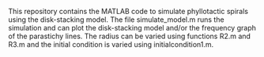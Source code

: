 This repository contains the MATLAB code to simulate phyllotactic spirals using the disk-stacking model. The file simulate_model.m runs the simulation and can plot the disk-stacking model and/or the frequency graph of the parastichy lines. The radius can be varied using functions R2.m and R3.m and the initial condition is varied using initialcondition1.m.
